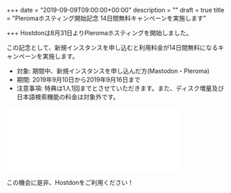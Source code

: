 +++
date = "2019-09-09T09:00:00+00:00"
description = ""
draft = true
title = "Pleromaホスティング開始記念 14日間無料キャンペーンを実施します"

+++
Hostdonは8月31日よりPleromaホスティングを開始しました。

この記念として、新規インスタンスを申し込むと利用料金が14日間無料になるキャンペーンを実施します。

* 対象: 期間中、新規インスタンスを申し込んだ方(Mastodon・Pleroma)
* 期間: 2019年9月10日から2019年9月16日まで
* 注意事項: 特典は1人1回までとさせていただきます。また、ディスク増量及び日本語検索機能の料金は対象外です。

<iframe src="[https://mstdn.hostdon.jp/@hostdon/102761724748905154/embed](https://mstdn.hostdon.jp/@hostdon/102761724748905154/embed "https://mstdn.hostdon.jp/@hostdon/102761724748905154/embed")" class="mastodon-embed" style="max-width: 100%; border: 0" width="400" allowfullscreen="allowfullscreen"></iframe><script src="[https://mstdn.hostdon.jp/embed.js](https://mstdn.hostdon.jp/embed.js "https://mstdn.hostdon.jp/embed.js")" async="async"></script>

この機会に是非、Hostdonをご利用ください！